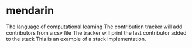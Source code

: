 # mendarin
The language of computational learning
The contribution tracker will add contributors from a csv file
The tracker will print the last contributor added to the stack
This is an example of a stack implementation.
